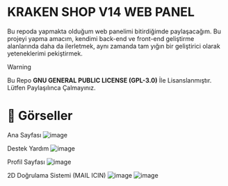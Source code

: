 # KRAKEN SHOP V14 WEB PANEL
Bu repoda yapmakta olduğum web panelimi bitirdiğimde paylaşacağım. Bu projeyi yapma amacım, kendimi back-end ve front-end geliştirme alanlarında daha da ilerletmek, aynı zamanda tam yığın bir geliştirici olarak yeteneklerimi pekiştirmek.

> [!WARNING]  
> Bu Repo **GNU GENERAL PUBLIC LICENSE (GPL-3.0)** İle Lisanslanmıştır. Lütfen Paylaşılınca Çalmayınız.

# 📸 Görseller 

Ana Sayfası
![image](https://github.com/user-attachments/assets/1157f873-e0d2-4b73-82a5-ae8e5598e3f9)

Destek Yardım
![image](https://github.com/user-attachments/assets/02722f18-ac05-408c-b475-3cf2e2b03cf1)

Profil Sayfası
![image](https://github.com/user-attachments/assets/54a9239d-8a48-41fa-8d73-19d259ec682a)

2D Doğrulama Sistemi (MAIL ICIN)
![image](https://github.com/user-attachments/assets/94186c28-4f5f-4194-8318-7b23a24cf2aa)
![image](https://github.com/user-attachments/assets/297bc6cd-5967-4a54-8c90-3d231dab602a)
